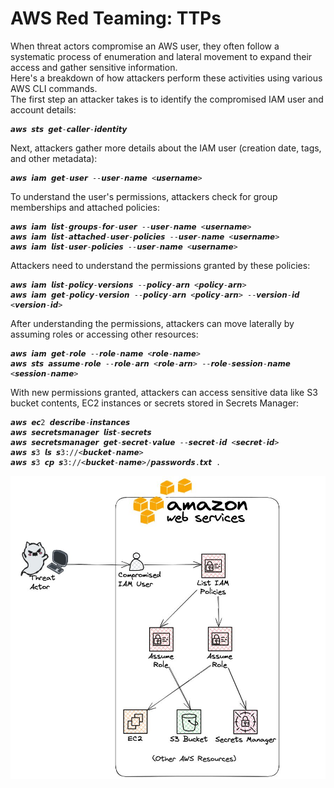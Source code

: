 # AWS Red Teaming: TTPs

When threat actors compromise an AWS user, they often follow a systematic process of enumeration and lateral movement to expand their access and gather sensitive information.  
Here's a breakdown of how attackers perform these activities using various AWS CLI commands.  
The first step an attacker takes is to identify the compromised IAM user and account details:  
```console
𝙖𝙬𝙨 𝙨𝙩𝙨 𝙜𝙚𝙩-𝙘𝙖𝙡𝙡𝙚𝙧-𝙞𝙙𝙚𝙣𝙩𝙞𝙩𝙮
```  

Next, attackers gather more details about the IAM user (creation date, tags, and other metadata):  
```console
𝙖𝙬𝙨 𝙞𝙖𝙢 𝙜𝙚𝙩-𝙪𝙨𝙚𝙧 --𝙪𝙨𝙚𝙧-𝙣𝙖𝙢𝙚 <𝙪𝙨𝙚𝙧𝙣𝙖𝙢𝙚>
```  


To understand the user's permissions, attackers check for group memberships and attached policies:  
```console
𝙖𝙬𝙨 𝙞𝙖𝙢 𝙡𝙞𝙨𝙩-𝙜𝙧𝙤𝙪𝙥𝙨-𝙛𝙤𝙧-𝙪𝙨𝙚𝙧 --𝙪𝙨𝙚𝙧-𝙣𝙖𝙢𝙚 <𝙪𝙨𝙚𝙧𝙣𝙖𝙢𝙚>
𝙖𝙬𝙨 𝙞𝙖𝙢 𝙡𝙞𝙨𝙩-𝙖𝙩𝙩𝙖𝙘𝙝𝙚𝙙-𝙪𝙨𝙚𝙧-𝙥𝙤𝙡𝙞𝙘𝙞𝙚𝙨 --𝙪𝙨𝙚𝙧-𝙣𝙖𝙢𝙚 <𝙪𝙨𝙚𝙧𝙣𝙖𝙢𝙚>
𝙖𝙬𝙨 𝙞𝙖𝙢 𝙡𝙞𝙨𝙩-𝙪𝙨𝙚𝙧-𝙥𝙤𝙡𝙞𝙘𝙞𝙚𝙨 --𝙪𝙨𝙚𝙧-𝙣𝙖𝙢𝙚 <𝙪𝙨𝙚𝙧𝙣𝙖𝙢𝙚>
```  

Attackers need to understand the permissions granted by these policies:  
```console
𝙖𝙬𝙨 𝙞𝙖𝙢 𝙡𝙞𝙨𝙩-𝙥𝙤𝙡𝙞𝙘𝙮-𝙫𝙚𝙧𝙨𝙞𝙤𝙣𝙨 --𝙥𝙤𝙡𝙞𝙘𝙮-𝙖𝙧𝙣 <𝙥𝙤𝙡𝙞𝙘𝙮-𝙖𝙧𝙣>
𝙖𝙬𝙨 𝙞𝙖𝙢 𝙜𝙚𝙩-𝙥𝙤𝙡𝙞𝙘𝙮-𝙫𝙚𝙧𝙨𝙞𝙤𝙣 --𝙥𝙤𝙡𝙞𝙘𝙮-𝙖𝙧𝙣 <𝙥𝙤𝙡𝙞𝙘𝙮-𝙖𝙧𝙣> --𝙫𝙚𝙧𝙨𝙞𝙤𝙣-𝙞𝙙 <𝙫𝙚𝙧𝙨𝙞𝙤𝙣-𝙞𝙙>
```  


After understanding the permissions, attackers can move laterally by assuming roles or accessing other resources:  
```console
𝙖𝙬𝙨 𝙞𝙖𝙢 𝙜𝙚𝙩-𝙧𝙤𝙡𝙚 --𝙧𝙤𝙡𝙚-𝙣𝙖𝙢𝙚 <𝙧𝙤𝙡𝙚-𝙣𝙖𝙢𝙚>
𝙖𝙬𝙨 𝙨𝙩𝙨 𝙖𝙨𝙨𝙪𝙢𝙚-𝙧𝙤𝙡𝙚 --𝙧𝙤𝙡𝙚-𝙖𝙧𝙣 <𝙧𝙤𝙡𝙚-𝙖𝙧𝙣> --𝙧𝙤𝙡𝙚-𝙨𝙚𝙨𝙨𝙞𝙤𝙣-𝙣𝙖𝙢𝙚 <𝙨𝙚𝙨𝙨𝙞𝙤𝙣-𝙣𝙖𝙢𝙚>
```  


With new permissions granted, attackers can access sensitive data like S3 bucket contents, EC2 instances or secrets stored in Secrets Manager:  
```console
𝙖𝙬𝙨 𝙚𝙘2 𝙙𝙚𝙨𝙘𝙧𝙞𝙗𝙚-𝙞𝙣𝙨𝙩𝙖𝙣𝙘𝙚𝙨
𝙖𝙬𝙨 𝙨𝙚𝙘𝙧𝙚𝙩𝙨𝙢𝙖𝙣𝙖𝙜𝙚𝙧 𝙡𝙞𝙨𝙩-𝙨𝙚𝙘𝙧𝙚𝙩𝙨
𝙖𝙬𝙨 𝙨𝙚𝙘𝙧𝙚𝙩𝙨𝙢𝙖𝙣𝙖𝙜𝙚𝙧 𝙜𝙚𝙩-𝙨𝙚𝙘𝙧𝙚𝙩-𝙫𝙖𝙡𝙪𝙚 --𝙨𝙚𝙘𝙧𝙚𝙩-𝙞𝙙 <𝙨𝙚𝙘𝙧𝙚𝙩-𝙞𝙙>
𝙖𝙬𝙨 𝙨3 𝙡𝙨 𝙨3://<𝙗𝙪𝙘𝙠𝙚𝙩-𝙣𝙖𝙢𝙚>
𝙖𝙬𝙨 𝙨3 𝙘𝙥 𝙨3://<𝙗𝙪𝙘𝙠𝙚𝙩-𝙣𝙖𝙢𝙚>/𝙥𝙖𝙨𝙨𝙬𝙤𝙧𝙙𝙨.𝙩𝙭𝙩 .
```  

![aws](./images/awsred.jpeg)  
